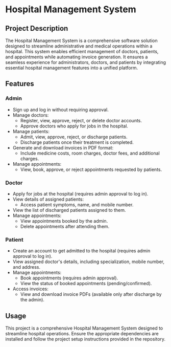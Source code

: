 # Hospital Management System

## Project Description
The Hospital Management System is a comprehensive software solution designed to streamline administrative and medical operations within a hospital. This system enables efficient management of doctors, patients, and appointments while automating invoice generation. It ensures a seamless experience for administrators, doctors, and patients by integrating essential hospital management features into a unified platform.

## Features

### Admin

- Sign up and log in without requiring approval.
- Manage doctors:
  - Register, view, approve, reject, or delete doctor accounts.
  - Approve doctors who apply for jobs in the hospital.
- Manage patients:
  - Admit, view, approve, reject, or discharge patients.
  - Discharge patients once their treatment is completed.
- Generate and download invoices in PDF format:
  - Include medicine costs, room charges, doctor fees, and additional charges.
- Manage appointments:
  - View, book, approve, or reject appointments requested by patients.

### Doctor

- Apply for jobs at the hospital (requires admin approval to log in).
- View details of assigned patients:
  - Access patient symptoms, name, and mobile number.
- View the list of discharged patients assigned to them.
- Manage appointments:
  - View appointments booked by the admin.
  - Delete appointments after attending them.

### Patient

- Create an account to get admitted to the hospital (requires admin approval to log in).
- View assigned doctor's details, including specialization, mobile number, and address.
- Manage appointments:
  - Book appointments (requires admin approval).
  - View the status of booked appointments (pending/confirmed).
- Access invoices:
  - View and download invoice PDFs (available only after discharge by the admin).

## Usage

This project is a comprehensive Hospital Management System designed to streamline hospital operations. Ensure the appropriate dependencies are installed and follow the project setup instructions provided in the repository.
